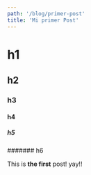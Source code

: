 ```yaml
---
path: '/blog/primer-post'
title: 'Mi primer Post'
---
```


# h1

## h2

### h3

#### h4

##### h5

####### h6

This is **the first** post! yay!!
